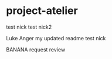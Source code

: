 # project-atelier
test nick
test nick2

Luke Anger
my updated readme
test nick

BANANA
request review